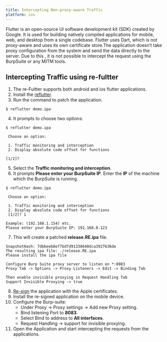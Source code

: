 ```yaml
---
title: Intercepting Non-proxy-aware Traffic
platform: ios
---
```



Flutter is an open-source UI software development kit (SDK) created by Google. It is used for building natively compiled applications for mobile, web, and desktop from a single codebase. Flutter uses Dart, which is not proxy-aware and uses its own certificate store.The application doesn’t take proxy configuration from the system and send the data directly to the server.
Due to this , it is not possible to intercept the request using the BurpSuite or any MITM tools.



## Intercepting Traffic using re-fultter

1. The re-Fultter supports both android and ios flutter applications.
2. Install the [reflutter](https://github.com/Impact-I/reFlutter.git).
3. Run the command to patch the application.
```
$ reflutter demo.ipa
```
4. It prompts to choose two options:
```
$ reflutter demo.ipa 

 Choose an option: 

 1. Traffic monitoring and interception 
 2. Display absolute code offset for functions

[1/2]? 
```
5. Select  the **Traffic monitoring and interception**.
6. It prompts **Please enter your BurpSuite IP**. Enter the **IP** of the machine which the BurpSuite is running.
```
$ reflutter demo.ipa 

 Choose an option: 

 1. Traffic monitoring and interception 
 2. Display absolute code offset for functions
 [1/2]? 1

Example: (192.168.1.154) etc.
Please enter your BurpSuite IP: 192.168.0.123
```
7. This will create a patched **release.RE.ipa** file.
```
SnapshotHash: 7dbbeeb8ef7bdfd91338640dca3927636de
The resulting ipa file: ./release.RE.ipa
Please install the ipa file

Configure Burp Suite proxy server to listen on *:8083
Proxy Tab -> Options -> Proxy Listeners -> Edit -> Binding Tab

Then enable invisible proxying in Request Handling Tab
Support Invisible Proxying -> true
``` 
8. [Re-sign](../../techniques/ios/MASTG-TECH-0092.md) the application with the Apple certificates.
9. Install the re-signed application on the mobile device.
10. Configure the Burp-suite:
    - Under Proxy -> Proxy settings -> Add new Proxy setting.
    - Bind listening Port to **8083**.
    - Select Bind to address to **All interfaces**. 
    - Request Handling -> support for invisible proxying.
11. Open the Application and start intercepting the requests from the applications.

